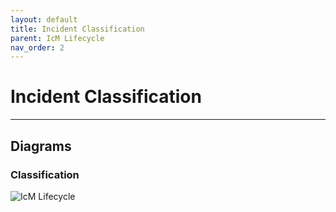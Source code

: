 ```yaml
---
layout: default
title: Incident Classification
parent: IcM Lifecycle
nav_order: 2
---
```


# Incident Classification

---

## Diagrams

### Classification

![IcM Lifecycle](https://raw.githubusercontent.com/Software-For-Love/incident-management-protocols/master/img/diagrams/sfl-icm-Classify.png)
